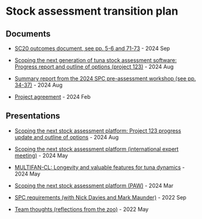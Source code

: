 # Stock assessment transition plan

## Documents

* [SC20 outcomes document, see pp. 5-6 and
  71-73](documents/2024_08_05_wcpfc_manila/p123_progress_report_sc20.pdf) - 2024
  Sep

* [Scoping the next generation of tuna stock assessment software: Progress
report and outline of options (project
123)](documents/2024_08_05_wcpfc_manila/p123_progress_report_sc20.pdf) - 2024
Aug

* [Summary report from the 2024 SPC pre-assessment workshop (see pp.
  34-37)](documents/2024_08_14_wcpfc_manila/paw_summary_sc20.pdf) - 2024 Aug

* [Project
agreement](documents/2024_02_20_project_agreement/2024_02_20_p123_scoping_the_next_sa_software.pdf) -
2024 Feb

## Presentations

* [Scoping the next stock assessment platform: Project 123 progress update and
outline of
options](presentations/2024_08_14_wcpfc_manila/SC20-SA-WP-01_Project123_presentation.pdf) -
2024 Aug

* [Scoping the next stock assessment platform (international expert
meeting)](presentations/2024_05_13_experts_scoping/2024_05_13_experts_scoping.pdf) -
2024 May

* [MULTIFAN-CL: Longevity and valuable features for tuna
dynamics](presentations/2024_05_13_mfcl_future/MULTIFAN-CL_future.pdf) - 2024
May

* [Scoping the next stock assessment platform
(PAW)](presentations/2024_03_28_paw_scoping/2024_03_28_paw_scoping.pdf) - 2024
Mar

* [SPC requirements (with Nick Davies and Mark
Maunder)](presentations/2022_09_15_spc_requirements/2022_09_15_spc_requirements.pdf) -
2022 Sep

* [Team thoughts (reflections from the
zoo)](presentations/2022_05_19_team_thoughts/2022_05_19_team_thoughts.pdf) -
2022 May
